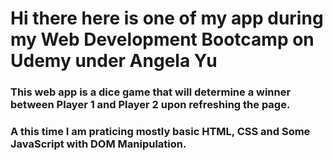 # Hi there here is one of my app during my Web Development Bootcamp on Udemy under Angela Yu
### This web app is a dice game that will determine a winner between Player 1 and Player 2 upon refreshing the page.
### A this time I am praticing mostly basic HTML, CSS and Some JavaScript with DOM Manipulation. 

